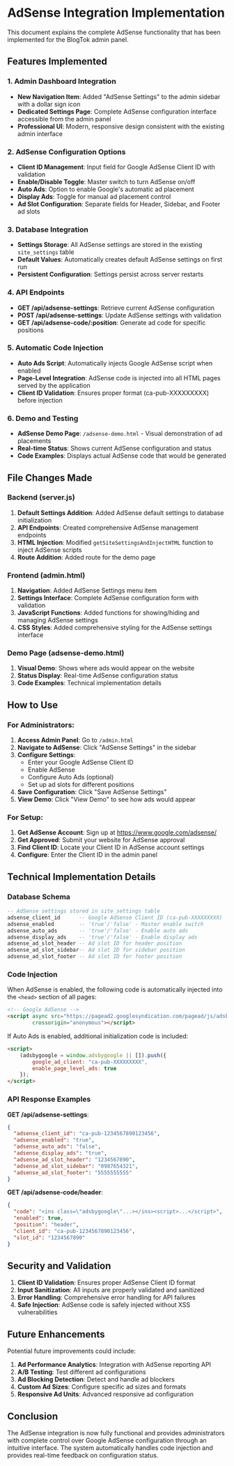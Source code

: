 # AdSense Integration Implementation

This document explains the complete AdSense functionality that has been implemented for the BlogTok admin panel.

## Features Implemented

### 1. Admin Dashboard Integration
- **New Navigation Item**: Added "AdSense Settings" to the admin sidebar with a dollar sign icon
- **Dedicated Settings Page**: Complete AdSense configuration interface accessible from the admin panel
- **Professional UI**: Modern, responsive design consistent with the existing admin interface

### 2. AdSense Configuration Options
- **Client ID Management**: Input field for Google AdSense Client ID with validation
- **Enable/Disable Toggle**: Master switch to turn AdSense on/off
- **Auto Ads**: Option to enable Google's automatic ad placement
- **Display Ads**: Toggle for manual ad placement control
- **Ad Slot Configuration**: Separate fields for Header, Sidebar, and Footer ad slots

### 3. Database Integration
- **Settings Storage**: All AdSense settings are stored in the existing `site_settings` table
- **Default Values**: Automatically creates default AdSense settings on first run
- **Persistent Configuration**: Settings persist across server restarts

### 4. API Endpoints
- **GET /api/adsense-settings**: Retrieve current AdSense configuration
- **POST /api/adsense-settings**: Update AdSense settings with validation
- **GET /api/adsense-code/:position**: Generate ad code for specific positions

### 5. Automatic Code Injection
- **Auto Ads Script**: Automatically injects Google AdSense script when enabled
- **Page-Level Integration**: AdSense code is injected into all HTML pages served by the application
- **Client ID Validation**: Ensures proper format (ca-pub-XXXXXXXXX) before injection

### 6. Demo and Testing
- **AdSense Demo Page**: `/adsense-demo.html` - Visual demonstration of ad placements
- **Real-time Status**: Shows current AdSense configuration and status
- **Code Examples**: Displays actual AdSense code that would be generated

## File Changes Made

### Backend (server.js)
1. **Default Settings Addition**: Added AdSense default settings to database initialization
2. **API Endpoints**: Created comprehensive AdSense management endpoints
3. **HTML Injection**: Modified `getSiteSettingsAndInjectHTML` function to inject AdSense scripts
4. **Route Addition**: Added route for the demo page

### Frontend (admin.html)
1. **Navigation**: Added AdSense Settings menu item
2. **Settings Interface**: Complete AdSense configuration form with validation
3. **JavaScript Functions**: Added functions for showing/hiding and managing AdSense settings
4. **CSS Styles**: Added comprehensive styling for the AdSense settings interface

### Demo Page (adsense-demo.html)
1. **Visual Demo**: Shows where ads would appear on the website
2. **Status Display**: Real-time AdSense configuration status
3. **Code Examples**: Technical implementation details

## How to Use

### For Administrators:
1. **Access Admin Panel**: Go to `/admin.html`
2. **Navigate to AdSense**: Click "AdSense Settings" in the sidebar
3. **Configure Settings**: 
   - Enter your Google AdSense Client ID
   - Enable AdSense
   - Configure Auto Ads (optional)
   - Set up ad slots for different positions
4. **Save Configuration**: Click "Save AdSense Settings"
5. **View Demo**: Click "View Demo" to see how ads would appear

### For Setup:
1. **Get AdSense Account**: Sign up at https://www.google.com/adsense/
2. **Get Approved**: Submit your website for AdSense approval
3. **Find Client ID**: Locate your Client ID in AdSense account settings
4. **Configure**: Enter the Client ID in the admin panel

## Technical Implementation Details

### Database Schema
```sql
-- AdSense settings stored in site_settings table
adsense_client_id      -- Google AdSense Client ID (ca-pub-XXXXXXXXX)
adsense_enabled        -- 'true'/'false' - Master enable switch
adsense_auto_ads       -- 'true'/'false' - Enable auto ads
adsense_display_ads    -- 'true'/'false' - Enable display ads
adsense_ad_slot_header -- Ad slot ID for header position
adsense_ad_slot_sidebar-- Ad slot ID for sidebar position
adsense_ad_slot_footer -- Ad slot ID for footer position
```

### Code Injection
When AdSense is enabled, the following code is automatically injected into the `<head>` section of all pages:

```html
<!-- Google AdSense -->
<script async src="https://pagead2.googlesyndication.com/pagead/js/adsbygoogle.js?client=ca-pub-XXXXXXXXX"
        crossorigin="anonymous"></script>
```

If Auto Ads is enabled, additional initialization code is included:
```html
<script>
    (adsbygoogle = window.adsbygoogle || []).push({
        google_ad_client: "ca-pub-XXXXXXXXX",
        enable_page_level_ads: true
    });
</script>
```

### API Response Examples

**GET /api/adsense-settings**:
```json
{
  "adsense_client_id": "ca-pub-1234567890123456",
  "adsense_enabled": "true",
  "adsense_auto_ads": "false",
  "adsense_display_ads": "true",
  "adsense_ad_slot_header": "1234567890",
  "adsense_ad_slot_sidebar": "0987654321",
  "adsense_ad_slot_footer": "5555555555"
}
```

**GET /api/adsense-code/header**:
```json
{
  "code": "<ins class=\"adsbygoogle\"...></ins><script>...</script>",
  "enabled": true,
  "position": "header",
  "client_id": "ca-pub-1234567890123456",
  "slot_id": "1234567890"
}
```

## Security and Validation

1. **Client ID Validation**: Ensures proper AdSense Client ID format
2. **Input Sanitization**: All inputs are properly validated and sanitized
3. **Error Handling**: Comprehensive error handling for API failures
4. **Safe Injection**: AdSense code is safely injected without XSS vulnerabilities

## Future Enhancements

Potential future improvements could include:
1. **Ad Performance Analytics**: Integration with AdSense reporting API
2. **A/B Testing**: Test different ad configurations
3. **Ad Blocking Detection**: Detect and handle ad blockers
4. **Custom Ad Sizes**: Configure specific ad sizes and formats
5. **Responsive Ad Units**: Advanced responsive ad configuration

## Conclusion

The AdSense integration is now fully functional and provides administrators with complete control over Google AdSense configuration through an intuitive interface. The system automatically handles code injection and provides real-time feedback on configuration status.
